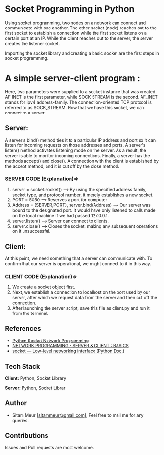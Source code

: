 # Socket Programming in Python

Using socket programming, two nodes on a network can connect and communicate with one another. The other socket (node) reaches out to the first socket to establish a connection while the first socket listens on a certain port at an IP. While the client reaches out to the server, the server creates the listener socket.

Importing the socket library and creating a basic socket are the first steps in socket programming.

# A simple server-client program : 

Here, two parameters were supplied to a socket instance that was created. AF INET is the first parameter, while SOCK STREAM is the second. AF_INET stands for ipv4 address-family. The connection-oriented TCP protocol is referred to as SOCK_STREAM.
Now that we have this socket, we can connect to a server.

## Server:

A server's bind() method ties it to a particular IP address and port so it can listen for incoming requests on those addresses and ports. A server's listen() method activates listening mode on the server. As a result, the server is able to monitor incoming connections. Finally, a server has the methods accept() and close(). A connection with the client is established by the accept method, and it is cut off by the close method.

### SERVER CODE (Explanation)=> 

1. server = socket.socket() --> By using the specified address family, socket type, and protocol number, it merely establishes a new socket. 
2. PORT = 5050 --> Reserves a port for computer
3. Address = (SERVER,PORT), server.bind(Address) --> Our server was bound to the designated port. It would have only listened to calls made on the local machine if we had passed 127.0.0.1.
4. server.listen() --> Server can connect to clients. 
5. server.close() --> Closes the socket, making any subsequent operations on it unsuccessful.

## Client: 
At this point, we need something that a server can communicate with. To confirm that our server is operational, we might connect to it in this way.

### CLIENT CODE (Explanation)=> 
1. We create a socket object first.
2. Next, we establish a connection to localhost on the port used by our server, after which we request data from the server and then cut off the connection.
3. After launching the server script, save this file as client.py and run it from the terminal.

## References 

 - [Python Socket Network Programming](https://yasoob.me/2013/08/06/python-socket-network-programming/)
 - [NETWORK PROGRAMMING - SERVER & CLIENT : BASICS](https://www.bogotobogo.com/python/python_network_programming_server_client.php)
 - [socket — Low-level networking interface (Python Doc.)](https://docs.python.org/3/library/socket.html)

## Tech Stack

**Client:** Python, Socket Library

**Server:** Python, Socket Librar


## Author
- Sitam Meur
 [sitammeur@gmail.com], 
 Feel free to mail me for any queries. 

## Contributions 
  
  Issues and Pull requests are most welcome. 
